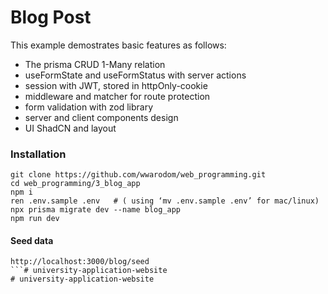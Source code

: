 # Blog Post

This example demostrates basic features as follows:
* The prisma CRUD 1-Many relation 
* useFormState and useFormStatus with server actions
* session with JWT, stored in httpOnly-cookie 
* middleware and matcher for route protection
* form validation with zod library
* server and client components design
* UI ShadCN and layout

### Installation
```
git clone https://github.com/wwarodom/web_programming.git
cd web_programming/3_blog_app
npm i
ren .env.sample .env   # ( using ‘mv .env.sample .env’ for mac/linux)
npx prisma migrate dev --name blog_app
npm run dev
```

#### Seed data
```
http://localhost:3000/blog/seed
```# university-application-website
# university-application-website
